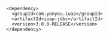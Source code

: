 	<dependency>
	  <groupId>com.yonyou.iuap</groupId>
	  <artifactId>iuap-jdbc</artifactId>
	  <version>3.0.0-RELEASE</version>
	</dependency>
